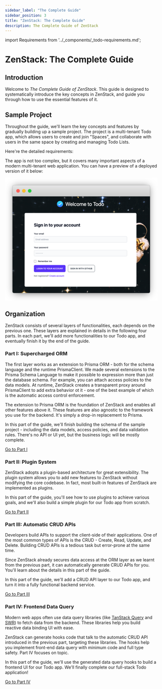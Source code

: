 ```yaml
---
sidebar_label: "The Complete Guide"
sidebar_position: 3
title: "ZenStack: The Complete Guide"
description: The Complete Guide of ZenStack
---
```


import Requirements from '../_components/_todo-requirements.md';

# ZenStack: The Complete Guide

## Introduction

Welcome to *The Complete Guide of ZenStack*. This guide is designed to systematically introduce the key concepts in ZenStack, and guide you through how to use the essential features of it.

## Sample Project

Throughout the guide, we'll learn the key concepts and features by gradually building up a sample project. The project is a multi-tenant Todo app, which allows users to create and join "Spaces", and collaborate with users in the same space by creating and managing Todo Lists.

Here're the detailed requirements:

<Requirements />

The app is not too complex, but it covers many important aspects of a modern multi-tenant web application. You can have a preview of a deployed version of it below:

[![Sample Todo App](../assets/todo-app-splash.png)](https://zenstack-todo.vercel.app/)

## Organization

ZenStack consists of several layers of functionalities, each depends on the previous one. These layers are explained in details in the following four parts. In each part, we'll add more functionalities to our Todo app, and eventually finish it by the end of the guide.

### Part I: Supercharged ORM

The first layer works as an extension to Prisma ORM - both for the schema language and the runtime PrismaClient. We made several extensions to the Prisma Schema Language to make it possible to expression more than just the database schema. For example, you can attach access policies to the data models. At runtime, ZenStack creates a transparent proxy around PrismaClient to add extra behavior ot it - one of the best example of which is the automatic access control enforcement.

The extension to Prisma ORM is the foundation of ZenStack and enables all other features above it. These features are also agnostic to the framework you use for the backend. It's simply a drop-in replacement to Prisma.

In this part of the guide, we'll finish building the schema of the sample project - including the data models, access policies, and data validation rules. There's no API or UI yet, but the business logic will be mostly complete.

[Go to Part I](/docs/the-complete-guide/part1)

### Part II: Plugin System

ZenStack adopts a plugin-based architecture for great extensibility. The plugin system allows you to add new features to ZenStack without modifying the core codebase. In fact, most built-in features of ZenStack are implemented as plugins.

In this part of the guide, you'll see how to use plugins to achieve various goals, and we'll also build a simple plugin for our Todo app from scratch.

[Go to Part II](/docs/the-complete-guide/part2)

### Part III: Automatic CRUD APIs

Developers build APIs to support the client-side of their applications. One of the most common types of APIs is the CRUD - Create, Read, Update, and Delete. Building CRUD APIs is a tedious task but error-prone at the same time.

Since ZenStack already secures data access at the ORM layer as we learnt from the previous part, it can automatically generate CRUD APIs for you. You'll learn about the details in this part of the guide.

In this part of the guide, we'll add a CRUD API layer to our Todo app, and turn it into a fully functional backend service.

[Go to Part III](/docs/the-complete-guide/part3)

### Part IV: Frontend Data Query

Modern web apps often use data query libraries (like [TanStack Query](https://tanstack.com/query) and [SWR](https://swr.vercel.app/)) to fetch data from the backend. These libraries help you build reactive data binding UI with ease.

ZenStack can generate hooks code that talk to the automatic CRUD API introduced in the previous part, targeting these libraries. The hooks help you implement front-end data query with minimum code and full type safety. Part IV focuses on topic.

In this part of the guide, we'll use the generated data query hooks to build a frontend UI for our Todo app. We'll finally complete our full-stack Todo application!

[Go to Part IV](/docs/the-complete-guide/part4)
